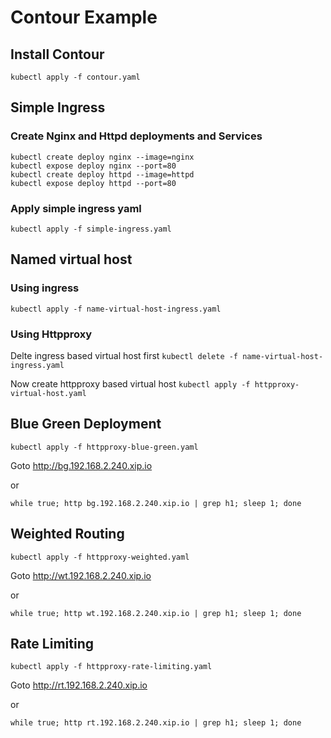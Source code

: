 # Contour Example

## Install Contour 
`kubectl apply -f contour.yaml`

## Simple Ingress 

### Create Nginx and Httpd deployments and Services
```
kubectl create deploy nginx --image=nginx
kubectl expose deploy nginx --port=80
kubectl create deploy httpd --image=httpd
kubectl expose deploy httpd --port=80
```

### Apply simple ingress yaml
`kubectl apply -f simple-ingress.yaml`

## Named virtual host

### Using ingress 
`kubectl apply -f name-virtual-host-ingress.yaml`

### Using Httpproxy
Delte ingress based virtual host first
`kubectl delete -f name-virtual-host-ingress.yaml`

Now create httpproxy based virtual host
`kubectl apply -f httpproxy-virtual-host.yaml`


## Blue Green Deployment
`kubectl apply -f httpproxy-blue-green.yaml`

Goto http://bg.192.168.2.240.xip.io 

or 

 ```
 while true; http bg.192.168.2.240.xip.io | grep h1; sleep 1; done
 ```

## Weighted Routing

`kubectl apply -f httpproxy-weighted.yaml`

Goto http://wt.192.168.2.240.xip.io 

or 

 ```
 while true; http wt.192.168.2.240.xip.io | grep h1; sleep 1; done
 ```


## Rate Limiting

`kubectl apply -f httpproxy-rate-limiting.yaml`

Goto http://rt.192.168.2.240.xip.io 

or 

 ```
 while true; http rt.192.168.2.240.xip.io | grep h1; sleep 1; done
 ```